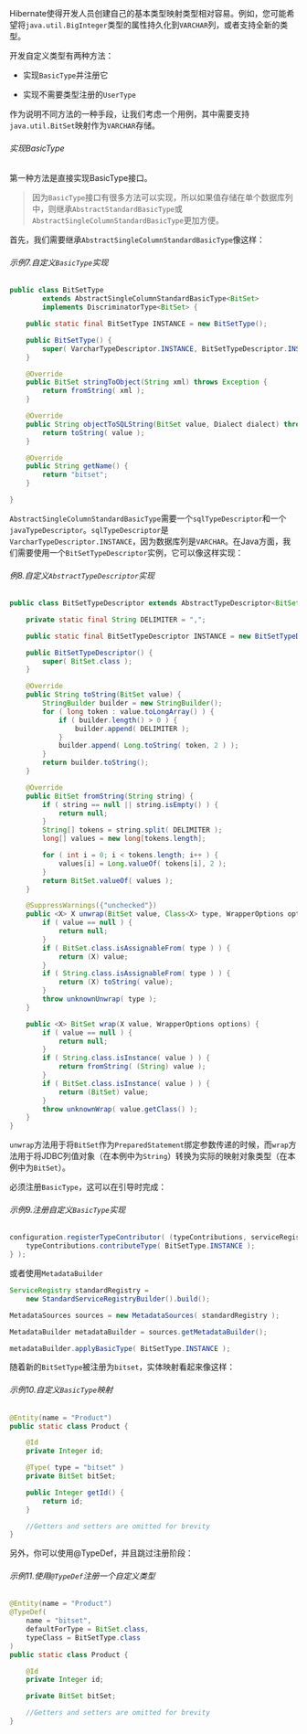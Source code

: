 Hibernate使得开发人员创建自己的基本类型映射类型相对容易。例如，您可能希望将`java.util.BigInteger`类型的属性持久化到`VARCHAR`列，或者支持全新的类型。

开发自定义类型有两种方法：

* 实现`BasicType`并注册它

* 实现不需要类型注册的`UserType`

作为说明不同方法的一种手段，让我们考虑一个用例，其中需要支持`java.util.BitSet`映射作为`VARCHAR`存储。

###### 实现BasicType

第一种方法是直接实现BasicType接口。

> 因为`BasicType`接口有很多方法可以实现，所以如果值存储在单个数据库列中，则继承`AbstractStandardBasicType`或`AbstractSingleColumnStandardBasicType`更加方便。

首先，我们需要继承`AbstractSingleColumnStandardBasicType`像这样：

###### 示例7.自定义`BasicType`实现

```java
public class BitSetType
        extends AbstractSingleColumnStandardBasicType<BitSet>
        implements DiscriminatorType<BitSet> {

    public static final BitSetType INSTANCE = new BitSetType();

    public BitSetType() {
        super( VarcharTypeDescriptor.INSTANCE, BitSetTypeDescriptor.INSTANCE );
    }

    @Override
    public BitSet stringToObject(String xml) throws Exception {
        return fromString( xml );
    }

    @Override
    public String objectToSQLString(BitSet value, Dialect dialect) throws Exception {
        return toString( value );
    }

    @Override
    public String getName() {
        return "bitset";
    }

}
```

`AbstractSingleColumnStandardBasicType`需要一个`sqlTypeDescriptor`和一个`javaTypeDescriptor`。`sqlTypeDescriptor`是`VarcharTypeDescriptor.INSTANCE`，因为数据库列是`VARCHAR`。在Java方面，我们需要使用一个`BitSetTypeDescriptor`实例，它可以像这样实现：

###### 例8.自定义`AbstractTypeDescriptor`实现

```java
public class BitSetTypeDescriptor extends AbstractTypeDescriptor<BitSet> {

    private static final String DELIMITER = ",";

    public static final BitSetTypeDescriptor INSTANCE = new BitSetTypeDescriptor();

    public BitSetTypeDescriptor() {
        super( BitSet.class );
    }

    @Override
    public String toString(BitSet value) {
        StringBuilder builder = new StringBuilder();
        for ( long token : value.toLongArray() ) {
            if ( builder.length() > 0 ) {
                builder.append( DELIMITER );
            }
            builder.append( Long.toString( token, 2 ) );
        }
        return builder.toString();
    }

    @Override
    public BitSet fromString(String string) {
        if ( string == null || string.isEmpty() ) {
            return null;
        }
        String[] tokens = string.split( DELIMITER );
        long[] values = new long[tokens.length];

        for ( int i = 0; i < tokens.length; i++ ) {
            values[i] = Long.valueOf( tokens[i], 2 );
        }
        return BitSet.valueOf( values );
    }

    @SuppressWarnings({"unchecked"})
    public <X> X unwrap(BitSet value, Class<X> type, WrapperOptions options) {
        if ( value == null ) {
            return null;
        }
        if ( BitSet.class.isAssignableFrom( type ) ) {
            return (X) value;
        }
        if ( String.class.isAssignableFrom( type ) ) {
            return (X) toString( value);
        }
        throw unknownUnwrap( type );
    }

    public <X> BitSet wrap(X value, WrapperOptions options) {
        if ( value == null ) {
            return null;
        }
        if ( String.class.isInstance( value ) ) {
            return fromString( (String) value );
        }
        if ( BitSet.class.isInstance( value ) ) {
            return (BitSet) value;
        }
        throw unknownWrap( value.getClass() );
    }
}
```

`unwrap`方法用于将`BitSet`作为`PreparedStatement`绑定参数传递的时候，而`wrap`方法用于将JDBC列值对象（在本例中为`String`）转换为实际的映射对象类型（在本例中为`BitSet`）。

必须注册`BasicType`，这可以在引导时完成：

###### 示例9.注册自定义`BasicType`实现

```java
configuration.registerTypeContributor( (typeContributions, serviceRegistry) -> {
    typeContributions.contributeType( BitSetType.INSTANCE );
} );
```

或者使用`MetadataBuilder`

```java
ServiceRegistry standardRegistry =
    new StandardServiceRegistryBuilder().build();

MetadataSources sources = new MetadataSources( standardRegistry );

MetadataBuilder metadataBuilder = sources.getMetadataBuilder();

metadataBuilder.applyBasicType( BitSetType.INSTANCE );
```

随着新的`BitSetType`被注册为`bitset`，实体映射看起来像这样：

###### 示例10.自定义`BasicType`映射

```java
@Entity(name = "Product")
public static class Product {

    @Id
    private Integer id;

    @Type( type = "bitset" )
    private BitSet bitSet;

    public Integer getId() {
        return id;
    }

    //Getters and setters are omitted for brevity
}
```

另外，你可以使用@TypeDef，并且跳过注册阶段：

###### 示例11.使用`@TypeDef`注册一个自定义类型

```java
@Entity(name = "Product")
@TypeDef(
    name = "bitset",
    defaultForType = BitSet.class,
    typeClass = BitSetType.class
)
public static class Product {

    @Id
    private Integer id;

    private BitSet bitSet;

    //Getters and setters are omitted for brevity
}
```



